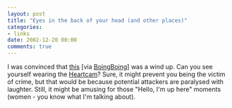 ```yaml
---
layout: post
title: "Eyes in the back of your head (and other places)"
categories:
- links
date: 2002-12-20 00:00
comments: true
---
```


<p>I was convinced that <a href="http://wearcam.org/domewear/" title="Mad wearable security cameras">this</a> [via <a href="http://www.boingboing.net" title="BoingBoing">BoingBoing</a>] was a wind up. Can you see yourself wearing the <a href="http://wearcam.org/domewear/heartcam.htm" title="HeartCam">Heartcam</a>? Sure, it might prevent you being the victim of crime, but that would be because potential attackers are paralysed with laughter. Still, it might be amusing for those "Hello, I'm up here" moments (women - you know what I'm talking about).</p>


